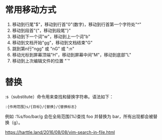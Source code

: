 # 常用移动方式
1. 移动到行尾"$"，移动到行首"0"(数字)，移动到行首第一个字符处"^"
2. 移动到段首"{"，移动到段尾"}"
3. 移动到下一个词"w"，移动到上一个词"b"
4. 移动到文档开始"gg"，移动到文档结束"G"
5. 跳到第n行"ngg" 或 "nG" 或 ":n"
6. 移动光标到屏幕顶端"H"，移动到屏幕中间"M"，移动到底部"L"
7. 移动到上次编辑文件的位置 "`"

# 替换
:s（substitute）命令用来查找和替换字符串。语法如下：
```
:{作用范围}s/{目标}/{替换}/{替换标志}
```
例如 :%s/foo/bar/g 会在全局范围(%)查找 foo 并替换为 bar，所有出现都会被替换（g）。

https://harttle.land/2016/08/08/vim-search-in-file.html
